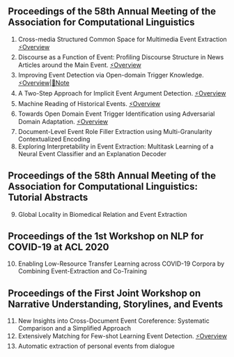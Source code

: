 ## Proceedings of the 58th Annual Meeting of the Association for Computational Linguistics
1. Cross-media Structured Common Space for Multimedia Event Extraction [⚡Overview](https://github.com/Clearailhc/KG-NLP-Papers/blob/main/ACL/2020/EE/1.%20Cross-media%20Structured%20Common%20Space%20for%20Multimedia%20Event%20Extraction.md)
2. Discourse as a Function of Event: Profiling Discourse Structure in News Articles around the Main Event. [⚡Overview](https://github.com/Clearailhc/KG-NLP-Papers/blob/main/ACL/2020/EE/2.%20Discourse%20as%20a%20Function%20of%20Event_Profiling%20Discourse%20Structure%20in%20News%20Articles%20around%20the%20Main%20Event.md)
3. Improving Event Detection via Open-domain Trigger Knowledge. [⚡Overview](https://github.com/Clearailhc/KG-NLP-Papers/blob/main/ACL/2020/EE/3.%20Improving%20Event%20Detection%20via%20Open-domain%20Trigger%20Knowledge.md)|[📖Note](3.%20Improving%20Event%20Detection%20via%20Open-domain%20Trigger%20Knowledge.pdf)
4. A Two-Step Approach for Implicit Event Argument Detection. [⚡Overview](https://github.com/Clearailhc/KG-NLP-Papers/blob/main/ACL/2020/EE/4.%20A%20Two-Step%20Approach%20for%20Implicit%20Event%20Argument%20Detection.md)
5. Machine Reading of Historical Events. [⚡Overview](https://github.com/Clearailhc/KG-NLP-Papers/blob/main/ACL/2020/EE/5.%20Machine%20Reading%20of%20Historical%20Events.md)
6. Towards Open Domain Event Trigger Identification using Adversarial Domain Adaptation. [⚡Overview](https://github.com/Clearailhc/KG-NLP-Papers/blob/main/ACL/2020/EE/6.%20Towards%20Open%20Domain%20Event%20Trigger%20Identification%20using%20Adversarial%20Domain%20Adaptation.md)
7. Document-Level Event Role Filler Extraction using Multi-Granularity Contextualized Encoding
8. Exploring Interpretability in Event Extraction: Multitask Learning of a Neural Event Classifier and an Explanation Decoder
## Proceedings of the 58th Annual Meeting of the Association for Computational Linguistics: Tutorial Abstracts
9. Global Locality in Biomedical Relation and Event Extraction
## Proceedings of the 1st Workshop on NLP for COVID-19 at ACL 2020
10. Enabling Low-Resource Transfer Learning across COVID-19 Corpora by Combining Event-Extraction and Co-Training
## Proceedings of the First Joint Workshop on Narrative Understanding, Storylines, and Events
11. New Insights into Cross-Document Event Coreference: Systematic Comparison and a Simplified Approach
12. Extensively Matching for Few-shot Learning Event Detection. [⚡Overview](https://github.com/Clearailhc/KG-NLP-Papers/blob/main/ACL/2020/EE/12.%20Extensively%20Matching%20for%20Few-shot%20Learning%20Event%20Detection.md)
13. Automatic extraction of personal events from dialogue

